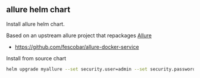 ## allure helm chart

Install allure helm chart.

Based on an upstream allure project that repackages [Allure](https://github.com/allure-framework/allure2/releases/)

- https://github.com/fescobar/allure-docker-service

Install from source chart
```bash
helm upgrade myallure --set security.user=admin --set security.password=changeme --create-namespace --namespace=allure --install .
```
